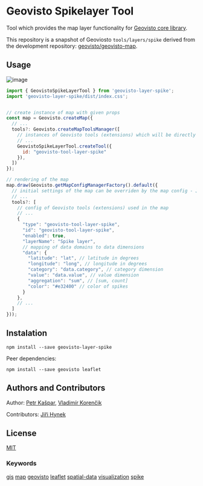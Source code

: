 # Geovisto Spikelayer Tool

Tool which provides the map layer functionality for [Geovisto core library](https://github.com/geovisto/geovisto).

This repository is a snapshot of Geoviosto `tools/layers/spike` derived from the development repository: [geovisto/geovisto-map](https://github.com/geovisto/geovisto-map).

## Usage

![image](https://user-images.githubusercontent.com/44326793/212473424-e256d4d2-295c-4935-be65-b216fe57c3d1.png)

```js
import { GeovistoSpikeLayerTool } from 'geovisto-layer-spike';
import 'geovisto-layer-spike/dist/index.css';


// create instance of map with given props
const map = Geovisto.createMap({
  // ...
  tools?: Geovisto.createMapToolsManager([
    // instances of Geovisto tools (extensions) which will be directly used in the map
    // ...
    GeovistoSpikeLayerTool.createTool({
      id: "geovisto-tool-layer-spike"
    }),
  ])
});

// rendering of the map
map.draw(Geovisto.getMapConfigManagerFactory().default({
  // initial settings of the map can be overriden by the map config - JSON structure providing user settings
  // ...
  tools?: [
    // config of Geovisto tools (extensions) used in the map
    // ...
    {
      "type": "geovisto-tool-layer-spike",
      "id": "geovisto-tool-layer-spike",
      "enabled": true,
      "layerName": "Spike layer",
      // mapping of data domains to data dimensions
      "data": {
        "latitude": "lat", // latitude in degrees
        "longitude": "long", // longitude in degrees
        "category": "data.category", // category dimension
        "value": "data.value", // value dimension
        "aggregation": "sum", // [sum, count]
        "color": "#e32400" // color of spikes
      }
    },
    // ...
  ]
}));
```

## Instalation

`npm install --save geovisto-layer-spike`

Peer dependencies:

`npm install --save geovisto leaflet`

## Authors and Contributors

Author: [Petr Kašpar](https://github.com/xkaspa40), [Vladimír Korenčik](https://github.com/froztt)

Contributors: [Jiři Hynek](https://github.com/jirka)

## License

[MIT](https://github.com/geovisto/geovisto-layer-spike/blob/master/LICENSE)

### Keywords

[gis](https://www.npmjs.com/search?q=keywords:gis) [map](https://www.npmjs.com/search?q=keywords:map) [geovisto](https://www.npmjs.com/search?q=keywords:geovisto) [leaflet](https://www.npmjs.com/search?q=keywords:leaflet) [spatial-data](https://www.npmjs.com/search?q=keywords:spatial-data) [visualization](https://www.npmjs.com/search?q=keywords:visualization) [spike](https://www.npmjs.com/search?q=keywords:spike)
